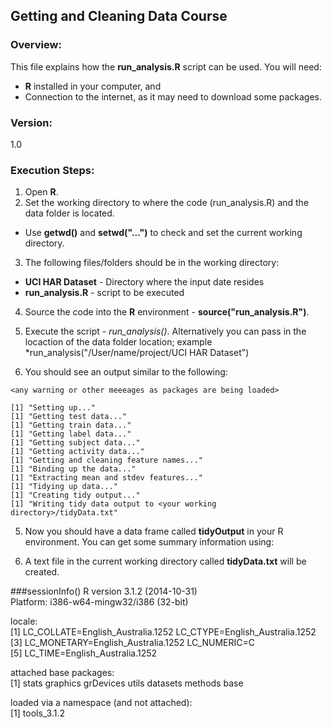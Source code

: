 ## Getting and Cleaning Data Course

### Overview:

This file explains how the **run_analysis.R** script can be used. You will need:  
  - **R** installed in your computer, and
  - Connection to the internet, as it may need to download some packages.

### Version:

1.0

### Execution Steps:

1) Open **R**.  
2) Set the working directory to where the code (run_analysis.R) and the data folder is located.

* Use **getwd()** and **setwd("...")** to check and set the current working directory.      

3) The following files/folders should be in the working directory:  
* **UCI HAR Dataset** - Directory where the input date resides
* **run_analysis.R** - script to be executed   

4) Source the code into the **R** environment - **source("run_analysis.R")**.

5) Execute the script - *run_analysis()*. Alternatively you can pass in the locaction of the data folder location; example *run_analysis("/User/name/project/UCI HAR Dataset")  

5) You should see an output similar to the following:  

```
<any warning or other meeeages as packages are being loaded>

[1] "Setting up..."
[1] "Getting test data..."
[1] "Getting train data..."
[1] "Getting label data..."
[1] "Getting subject data..."
[1] "Getting activity data..."
[1] "Getting and cleaning feature names..."
[1] "Binding up the data..."
[1] "Extracting mean and stdev features..."
[1] "Tidying up data..."
[1] "Creating tidy output..."
[1] "Writing tidy data output to <your working directory>/tidyData.txt"

```

5) Now you should have a data frame called **tidyOutput** in your R environment. You can get some summary information using:

6) A text file in the current working directory called **tidyData.txt** will be created. 

###sessionInfo()
R version 3.1.2 (2014-10-31)  
Platform: i386-w64-mingw32/i386 (32-bit)  
  
locale:  
 [1] LC_COLLATE=English_Australia.1252  LC_CTYPE=English_Australia.1252   
 [3] LC_MONETARY=English_Australia.1252 LC_NUMERIC=C                      
 [5] LC_TIME=English_Australia.1252    
  
 attached base packages:  
 [1] stats     graphics  grDevices utils     datasets  methods   base     
  
 loaded via a namespace (and not attached):  
 [1] tools_3.1.2  
